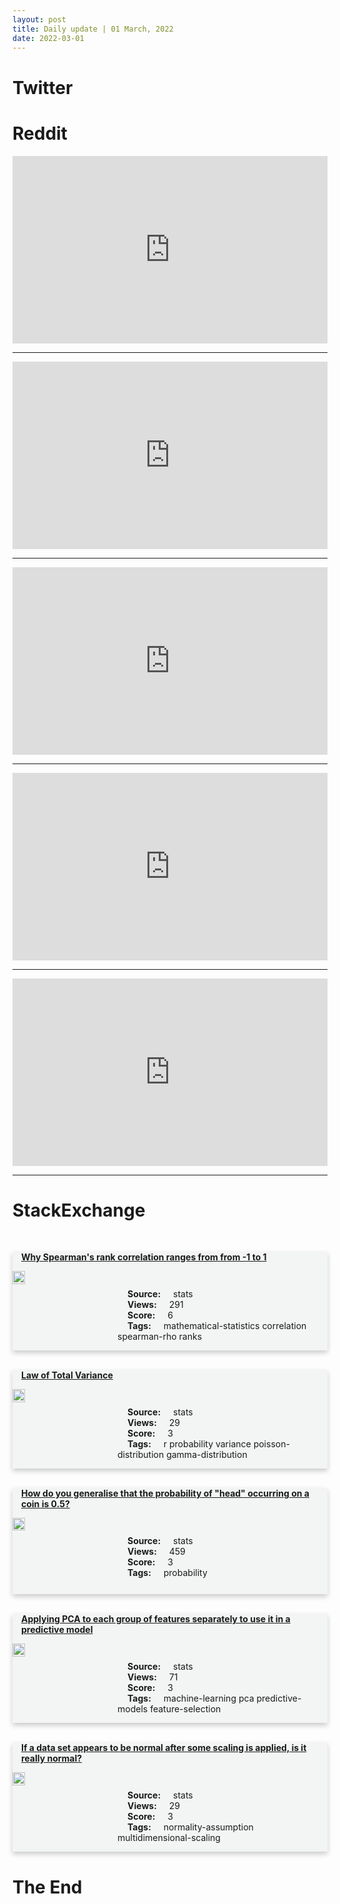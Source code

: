 ```yaml
---
layout: post
title: Daily update | 01 March, 2022
date: 2022-03-01
---
```


<script async src="https://platform.twitter.com/widgets.js" charset="utf-8"></script>


<script src='https://storage.ko-fi.com/cdn/scripts/overlay-widget.js'></script>
<script>
  kofiWidgetOverlay.draw('themldojo', {
    'type': 'floating-chat',
    'floating-chat.donateButton.text': 'Support me',
    'floating-chat.donateButton.background-color': '#f45d22',
    'floating-chat.donateButton.text-color': '#fff'
  });
</script>

# Twitter 

<blockquote class="twitter-tweet"><a href="https://twitter.com/fchollet/status/1498419606725160964"></a></blockquote>

<blockquote class="twitter-tweet"><a href="https://twitter.com/fchollet/status/1498439344234713089"></a></blockquote>

<blockquote class="twitter-tweet"><a href="https://twitter.com/ScottAukerman/status/1498325862495649792"></a></blockquote>

<blockquote class="twitter-tweet"><a href="https://twitter.com/humansdotai/status/1498222377964027905"></a></blockquote>

<blockquote class="twitter-tweet"><a href="https://twitter.com/ValaAfshar/status/1498278173531947013"></a></blockquote>

<blockquote class="twitter-tweet"><a href="https://twitter.com/ylecun/status/1498307379900960769"></a></blockquote>

<blockquote class="twitter-tweet"><a href="https://twitter.com/GoogleAI/status/1498359626202587148"></a></blockquote>

<blockquote class="twitter-tweet"><a href="https://twitter.com/arXiv_Daily/status/1498102689267286016"></a></blockquote>

<blockquote class="twitter-tweet"><a href="https://twitter.com/DeepLearningAI_/status/1498327131704733701"></a></blockquote>

<blockquote class="twitter-tweet"><a href="https://twitter.com/ylecun/status/1498303489700769796"></a></blockquote>

# Reddit 

<iframe id="reddit-embed" src="https://www.redditmedia.com/r/MachineLearning/comments/t37al0/r_robotic_telekinesis_controlling_multifingered?ref_source=embed&amp;ref=share&amp;embed=true" sandbox="allow-scripts allow-same-origin allow-popups" style="border: none;" height="300" width="100%" scrolling="yes"></iframe>
<hr style="width:100%;text-align:left;margin-left:0">
<iframe id="reddit-embed" src="https://www.redditmedia.com/r/datascience/comments/t3q904/flag_of_ukraine_but_i_turned_it_into_some_cool?ref_source=embed&amp;ref=share&amp;embed=true" sandbox="allow-scripts allow-same-origin allow-popups" style="border: none;" height="300" width="100%" scrolling="yes"></iframe>
<hr style="width:100%;text-align:left;margin-left:0">
<iframe id="reddit-embed" src="https://www.redditmedia.com/r/MachineLearning/comments/t3g209/n_torchstudio_a_free_open_source_ide_for_pytorch?ref_source=embed&amp;ref=share&amp;embed=true" sandbox="allow-scripts allow-same-origin allow-popups" style="border: none;" height="300" width="100%" scrolling="yes"></iframe>
<hr style="width:100%;text-align:left;margin-left:0">
<iframe id="reddit-embed" src="https://www.redditmedia.com/r/datascience/comments/t3kc6i/normal_distribution_ftw?ref_source=embed&amp;ref=share&amp;embed=true" sandbox="allow-scripts allow-same-origin allow-popups" style="border: none;" height="300" width="100%" scrolling="yes"></iframe>
<hr style="width:100%;text-align:left;margin-left:0">
<iframe id="reddit-embed" src="https://www.redditmedia.com/r/datascience/comments/t3ghgy/how_important_is_advanced_excel_for_data?ref_source=embed&amp;ref=share&amp;embed=true" sandbox="allow-scripts allow-same-origin allow-popups" style="border: none;" height="300" width="100%" scrolling="yes"></iframe>
<hr style="width:100%;text-align:left;margin-left:0">

<style>
.card {
box-shadow: 0 4px 8px 0 rgba(0,0,0,0.2);
transition: 0.3s;
width: 100%;
background-color: #F3F4F4;
}
p{
    margin-left:  3em;
    padding-top: 1em;
}
.part2{
    display: grid;
    grid-template-columns: 1fr 3fr;
}
h4{
    margin: 1em;
}

.card:hover {
box-shadow: 0 8px 16px 0 rgba(0,0,0,0.2);
}
b {
padding: 2px 16px;
}
</style>
  
# StackExchange 


  <br>
  <div class="card">
  <h4><a href='https://stats.stackexchange.com/questions/566036/why-spearmans-rank-correlation-ranges-from-from-1-to-1'>Why Spearman&#39;s rank correlation ranges from from -1 to 1</a></h4> 
  <div class="part2">
      <img src="https://cdn.sstatic.net/Sites/stats/Img/apple-touch-icon@2.png?v=344f57aa10cc" alt="Img missing!" style="width:40%">
      <p><b>Source:</b> stats<br><b>Views:</b> 291<br><b>Score:</b> 6<br><b>Tags:</b> <span class="badge badge-dark">mathematical-statistics</span> <span class="badge badge-dark">correlation</span> <span class="badge badge-dark">spearman-rho</span> <span class="badge badge-dark">ranks</span></p> 
  </div>
  </div>
      
  <br>
  <div class="card">
  <h4><a href='https://stats.stackexchange.com/questions/566018/law-of-total-variance'>Law of Total Variance</a></h4> 
  <div class="part2">
      <img src="https://cdn.sstatic.net/Sites/stats/Img/apple-touch-icon@2.png?v=344f57aa10cc" alt="Img missing!" style="width:40%">
      <p><b>Source:</b> stats<br><b>Views:</b> 29<br><b>Score:</b> 3<br><b>Tags:</b> <span class="badge badge-dark">r</span> <span class="badge badge-dark">probability</span> <span class="badge badge-dark">variance</span> <span class="badge badge-dark">poisson-distribution</span> <span class="badge badge-dark">gamma-distribution</span></p> 
  </div>
  </div>
      
  <br>
  <div class="card">
  <h4><a href='https://stats.stackexchange.com/questions/566038/how-do-you-generalise-that-the-probability-of-head-occurring-on-a-coin-is-0-5'>How do you generalise that the probability of &quot;head&quot; occurring on a coin is 0.5?</a></h4> 
  <div class="part2">
      <img src="https://cdn.sstatic.net/Sites/stats/Img/apple-touch-icon@2.png?v=344f57aa10cc" alt="Img missing!" style="width:40%">
      <p><b>Source:</b> stats<br><b>Views:</b> 459<br><b>Score:</b> 3<br><b>Tags:</b> <span class="badge badge-dark">probability</span></p> 
  </div>
  </div>
      
  <br>
  <div class="card">
  <h4><a href='https://stats.stackexchange.com/questions/566062/applying-pca-to-each-group-of-features-separately-to-use-it-in-a-predictive-mode'>Applying PCA to each group of features separately to use it in a predictive model</a></h4> 
  <div class="part2">
      <img src="https://cdn.sstatic.net/Sites/stats/Img/apple-touch-icon@2.png?v=344f57aa10cc" alt="Img missing!" style="width:40%">
      <p><b>Source:</b> stats<br><b>Views:</b> 71<br><b>Score:</b> 3<br><b>Tags:</b> <span class="badge badge-dark">machine-learning</span> <span class="badge badge-dark">pca</span> <span class="badge badge-dark">predictive-models</span> <span class="badge badge-dark">feature-selection</span></p> 
  </div>
  </div>
      
  <br>
  <div class="card">
  <h4><a href='https://stats.stackexchange.com/questions/566119/if-a-data-set-appears-to-be-normal-after-some-scaling-is-applied-is-it-really-n'>If a data set appears to be normal after some scaling is applied, is it really normal?</a></h4> 
  <div class="part2">
      <img src="https://cdn.sstatic.net/Sites/stats/Img/apple-touch-icon@2.png?v=344f57aa10cc" alt="Img missing!" style="width:40%">
      <p><b>Source:</b> stats<br><b>Views:</b> 29<br><b>Score:</b> 3<br><b>Tags:</b> <span class="badge badge-dark">normality-assumption</span> <span class="badge badge-dark">multidimensional-scaling</span></p> 
  </div>
  </div>
      
# The End